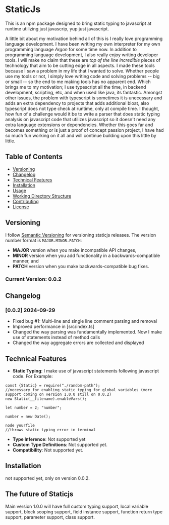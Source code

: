 # StaticJs

This is an npm package designed to bring static typing to javascript at runtime utilizing just javascrip, yup just javascript.

A little bit about my motivation behind all of this is I really love programming language development. I have been writing my own interpreter for my own programming language _Argon_ for some time now. In addition to programming language development, I also really enjoy writing developer tools. I will make no claim that these are _top of the line_ _incredible_ pieces of technology that aim to be cutting edge in all aspects. I made these tools because I saw a problem in my life that I wanted to solve. Whether people use my tools or not, I simply love writing code and solving problems -- big or small -- so the end to me making tools has no apparent end. Which brings me to my motivation; I use typescript all the time, in backend development, scripting, etc, and when used like java, its fantastic. Amongst other issues, the problem with typescript is sometimes it is unecessary and adds an extra dependency to projects that adds additional bloat, also typescript does not type check at runtime, only at compile time. I thought, how fun of a challenge would it be to write a parser that does static typing analysis on javascript code that utilizes javascript so it doesn't need any extra language extensions or dependencies. Whether this goes far and becomes something or is just a proof of concept passion project, I have had so much fun working on it all and will continue building upon this little by little.

## Table of Contents

- [Versioning](#versioning)
- [Changelog](#changelog)
- [Technical Features](#technical-features)
- [Installation](#installation)
- [Usage](#usage)
- [Working Directory Structure](#working-directory-structure)
- [Contributing](#contributing)
- [License](#license)

## Versioning

I follow [Semantic Versioning](https://semver.org/) for versioning staticjs releases. The version number format is `MAJOR.MINOR.PATCH`:

- **MAJOR** version when you make incompatible API changes,
- **MINOR** version when you add functionality in a backwards-compatible manner, and
- **PATCH** version when you make backwards-compatible bug fixes.

### Current Version: 0.0.2

## Changelog

### [0.0.2] 2024-09-29

- Fixed bug #1: Multi-line and single line comment parsing and removal
- Improved performance in [src/index.ts]
- Changed the way parsing was fundamentally implemented. Now I make use of statements instead of method calls
- Changed the way aggregate errors are collected and displayed

## Technical Features

- **Static Typing**: I make use of javascript statements following javascript code. For Example:

```
const {Static} = require("./random-path");
//necessary for enabling static typing for global variables (more support coming on version 1.0.0 still on 0.0.2)
new Static(__filename).enableVars();

let number = 2; "number";

number = new Date();
```

```
node yourfile
//throws static typing error in terminal
```

- **Type Inference**: Not supported yet
- **Custom Type Definitions**: Not supported yet.
- **Compatibility**: Not supported yet.

## Installation

not supported yet, only on version 0.0.2.

## The future of Staticjs

Main version 1.0.0 will have full custom typing support, local variable support, block scoping support, field instance support, function return type support, parameter support, class support.
